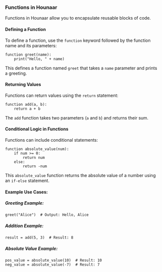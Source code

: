 ### Functions in Hounaar

Functions in Hounaar allow you to encapsulate reusable blocks of code.

#### Defining a Function

To define a function, use the `function` keyword followed by the function name and its parameters:

```ho
function greet(name):
    print("Hello, " + name)
```

This defines a function named `greet` that takes a `name` parameter and prints a greeting.

#### Returning Values

Functions can return values using the `return` statement:

```ho
function add(a, b):
    return a + b
```

The `add` function takes two parameters (`a` and `b`) and returns their sum.

#### Conditional Logic in Functions

Functions can include conditional statements:

```ho
function absolute_value(num):
    if num >= 0:
        return num
    else:
        return -num
```

This `absolute_value` function returns the absolute value of a number using an `if-else` statement.

#### Example Use Cases:

##### Greeting Example:
```ho
greet("Alice")  # Output: Hello, Alice
```

##### Addition Example:
```ho
result = add(5, 3)  # Result: 8
```

##### Absolute Value Example:
```ho
pos_value = absolute_value(10)  # Result: 10
neg_value = absolute_value(-7)  # Result: 7
```